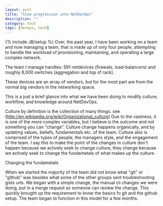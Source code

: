 ```yaml
---
layout: post
title: "Slow progression into NetDevOps"
description: ""
category: tech
tags: [devops, tech]
---
```

{% include JB/setup %}
Over, the past year, I have been working on a team and now managing a team, that is made up of only four people, attempting to handle the workload
of provisioning, maintaining, and operating a large complex network.

The team I manage handles: 591 netdevices (firewals, load-balancers) and roughly 8,000 switches (aggregation and top of rack).

These devices are an array of vendors, but for the most part are from the normal big vendors in the networking space.

This is a just a brief glance into what we have been doing to modify culture, workflow, and knowledge around NetDevOps.

Culture by definition is the collection of many things. see (http://en.wikipedia.org/wiki/Organizational_culture) Due to the vastness,
it is one of the more complex variables, but I believe is the outcome and not something you can "change". Culture change happens
organically, and by updating values, beliefs, fundamentals etc. of the team.  Culture also is comprised of the types of people,
the managers style, and the engagement of the team.  I say this to make the point of the changes in culture don't happen because
we actively seek to change culture, they change because we actively seek to change the fundametals of what makes up the culture.

Changing the fundametals

When we started the majority of the team did not know what "git" or "github" was besides what some of the other groups sent troubleshooting gists urls.  We began with a simple change, the manual cli changes we were doing, put in a merge request so someone can review the change.  This quickly brought up the requirement to know the basics fo git and the github setup.  The team began to function in this model for a few months.
